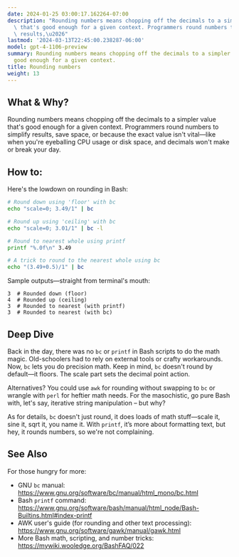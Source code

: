 ```yaml
---
date: 2024-01-25 03:00:17.162264-07:00
description: "Rounding numbers means chopping off the decimals to a simpler value\
  \ that's good enough for a given context. Programmers round numbers to simplify\
  \ results,\u2026"
lastmod: '2024-03-13T22:45:00.238287-06:00'
model: gpt-4-1106-preview
summary: Rounding numbers means chopping off the decimals to a simpler value that's
  good enough for a given context.
title: Rounding numbers
weight: 13
---
```


## What & Why?

Rounding numbers means chopping off the decimals to a simpler value that's good enough for a given context. Programmers round numbers to simplify results, save space, or because the exact value isn't vital—like when you're eyeballing CPU usage or disk space, and decimals won't make or break your day.

## How to:

Here's the lowdown on rounding in Bash:

```Bash
# Round down using 'floor' with bc
echo "scale=0; 3.49/1" | bc

# Round up using 'ceiling' with bc
echo "scale=0; 3.01/1" | bc -l

# Round to nearest whole using printf
printf "%.0f\n" 3.49

# A trick to round to the nearest whole using bc
echo "(3.49+0.5)/1" | bc
```

Sample outputs—straight from terminal's mouth:

```
3  # Rounded down (floor)
4  # Rounded up (ceiling)
3  # Rounded to nearest (with printf)
3  # Rounded to nearest (with bc)
```

## Deep Dive

Back in the day, there was no `bc` or `printf` in Bash scripts to do the math magic. Old-schoolers had to rely on external tools or crafty workarounds. Now, `bc` lets you do precision math. Keep in mind, `bc` doesn't round by default—it floors. The scale part sets the decimal point action.

Alternatives? You could use `awk` for rounding without swapping to `bc` or wrangle with `perl` for heftier math needs. For the masochistic, go pure Bash with, let's say, iterative string manipulation – but why?

As for details, `bc` doesn't just round, it does loads of math stuff—scale it, sine it, sqrt it, you name it. With `printf`, it’s more about formatting text, but hey, it rounds numbers, so we're not complaining.

## See Also

For those hungry for more:

- GNU `bc` manual: https://www.gnu.org/software/bc/manual/html_mono/bc.html
- Bash `printf` command: https://www.gnu.org/software/bash/manual/html_node/Bash-Builtins.html#index-printf
- AWK user's guide (for rounding and other text processing): https://www.gnu.org/software/gawk/manual/gawk.html
- More Bash math, scripting, and number tricks: https://mywiki.wooledge.org/BashFAQ/022
